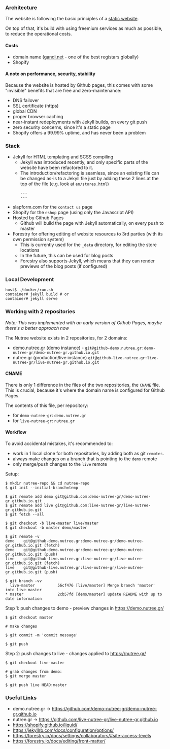 ### Architecture
The website is following the basic principles of a [static website](https://en.wikipedia.org/wiki/Static_web_page).

On top of that, it's build with using freemium services as much as possible, to reduce the operational costs.

#### Costs
- domain name ([gandi.net](https://www.gandi.net/) - one of the best registars globally)
- Shopify

#### A note on performance, security, stability
Because the website is hosted by Github pages, this comes with some "invisible" benefits that are free and zero-maintenance:
- DNS failover
- SSL certificate (https)
- global CDN
- proper browser caching
- near-instant redeployments with Jekyll builds, on every git push
- zero security concerns, since it's a static page
- Shopify offers a 99.99% uptime, and has never been a problem

### Stack
- Jekyll for HTML templating and SCSS compiling
  - Jekyll was introduced recently, and only specific parts of the website have been refactored to it.
  - The introduction/refactoring is seamless, since an existing file can be changed as-is
    to a Jekyll file just by adding these 2 lines at the top of the file (e.g. look at `en/stores.html`)
    ```
    ---
    ---
    ```
- slapform.com for the `contact us` page
- Shopify for the `eshop` page (using only the Javascript API)
- Hosted by Github Pages
  - Github will build the page with Jekyll automatically, on every push to master
- Forestry for offering editing of website resources to 3rd parties (with its own permission system)
  - This is currently used for the `_data` directory, for editing the store locations
  - In the future, this can be used for blog posts
  - Forestry also supports Jekyll, which means that they can render previews of the blog posts (if configured)

### Local Development
```shell
host$ ./docker/run.sh
container# jekyll build # or
container# jekyll serve
```

### Working with 2 repositories

_Note: This was implemented with an early version of Github Pages, maybe there's a better approach now_

The Nutree website exists in 2 repositories, for 2 domains:
- demo.nutree.gr (demo instance) - `git@github-demo.nutree.gr:demo-nutree-gr/demo-nutree-gr.github.io.git`
- nutree.gr (production/live instance) `git@github-live.nutree.gr:live-nutree-gr/live-nutree-gr.github.io.git`

#### CNAME
There is only 1 difference in the files of the two repositories, the `CNAME` file.
This is crucial, because it's where the domain name is configured for Github Pages.

The contents of this file, per repository:
- for `demo-nutree-gr`: `demo.nutree.gr`
- for `live-nutree-gr`: `nutree.gr`

#### Workflow
To avoid accidental mistakes, it's recommended to:
- work in 1 local clone for both repositories, by adding both as git `remotes`.
- always make changes on a branch that is pointing to the `demo` remote
- only merge/push changes to the `live` remote

Setup:
```
$ mkdir nutree-repo && cd nutree-repo
$ git init --initial-branch=temp

$ git remote add demo git@github.com:demo-nutree-gr/demo-nutree-gr.github.io.git
$ git remote add live git@github.com:live-nutree-gr/live-nutree-gr.github.io.git
$ git fetch --all

$ git checkout -b live-master live/master
$ git checkout -b master demo/master

$ git remote -v
demo    git@github-demo.nutree.gr:demo-nutree-gr/demo-nutree-gr.github.io.git (fetch)
demo    git@github-demo.nutree.gr:demo-nutree-gr/demo-nutree-gr.github.io.git (push)
live    git@github-live.nutree.gr:live-nutree-gr/live-nutree-gr.github.io.git (fetch)
live    git@github-live.nutree.gr:live-nutree-gr/live-nutree-gr.github.io.git (push)

$ git branch -vv
  live-master          56cf476 [live/master] Merge branch 'master' into live-master
* master               2cb57fd [demo/master] update README with up to date information
```

Step 1: push changes to demo - preview changes in https://demo.nutree.gr/
```
$ git checkout master

# make changes

$ git commit -m 'commit message'

$ git push
```

Step 2: push changes to live - changes applied to https://nutree.gr/
```
$ git checkout live-master

# grab changes from demo:
$ git merge master

$ git push live HEAD:master
```

### Useful Links
- demo.nutree.gr -> https://github.com/demo-nutree-gr/demo-nutree-gr.github.io
- nutree.gr -> https://github.com/live-nutree-gr/live-nutree-gr.github.io
- https://shopify.github.io/liquid/
- https://jekyllrb.com/docs/configuration/options/
- https://forestry.io/docs/settings/collaborators/#site-access-levels
- https://forestry.io/docs/editing/front-matter/
